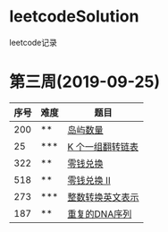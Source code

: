 # leetcodeSolution
leetcode记录

# 第三周(2019-09-25)

| 序号 | 难度 | 题目                                                         |
| ---- | ---- | ------------------------------------------------------------ |
| 200 | **   | [岛屿数量](https://leetcode-cn.com/problems/number-of-islands) |
| 25 | ***  | [K 个一组翻转链表](https://leetcode-cn.com/problems/reverse-nodes-in-k-group) |
| 322 | **   | [零钱兑换](https://leetcode-cn.com/problems/coin-change) |
| 518  | **   | [零钱兑换 II](https://leetcode-cn.com/problems/coin-change-2) |
| 273 | ***  | [ 整数转换英文表示](https://leetcode-cn.com/problems/integer-to-english-words) |
| 187 | ** | [重复的DNA序列](https://leetcode-cn.com/problems/repeated-dna-sequences/) |

